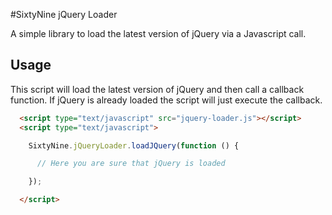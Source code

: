 #SixtyNine jQuery Loader

A simple library to load the latest version of jQuery via a Javascript call.

## Usage

This script will load the latest version of jQuery and then call a callback function. If jQuery is already loaded the script will just execute the callback.


```html
  <script type="text/javascript" src="jquery-loader.js"></script>
  <script type="text/javascript">

    SixtyNine.jQueryLoader.loadJQuery(function () {

      // Here you are sure that jQuery is loaded

    });

  </script>
```
